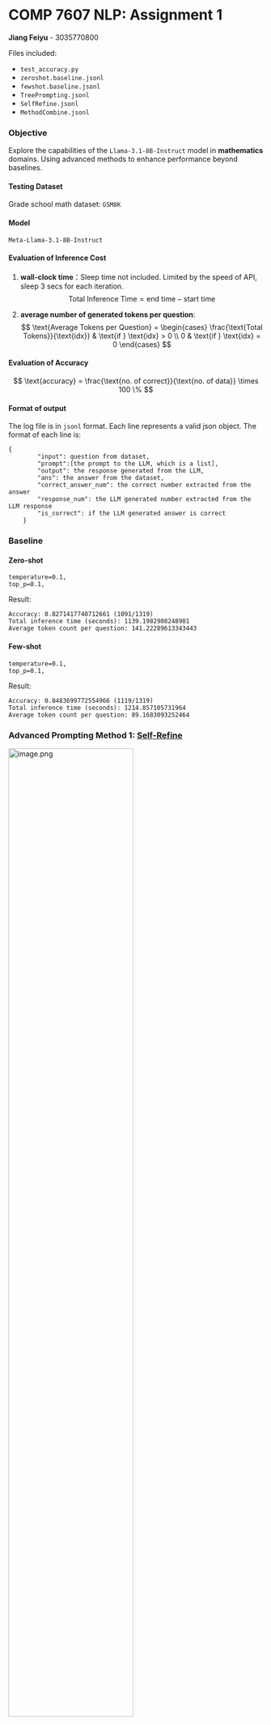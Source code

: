 # COMP 7607 NLP: Assignment 1
**Jiang Feiyu** - 3035770800

Files included: 
- `test_accuracy.py`
- `zeroshot.baseline.jsonl`
- `fewshot.baseline.jsonl`
- `TreePrompting.jsonl`
- `SelfRefine.jsonl`
- `MethodCombine.jsonl`

### Objective
Explore the capabilities of the `Llama-3.1-8B-Instruct` model in **mathematics** domains. Using  advanced methods to enhance performance beyond baselines.

#### Testing Dataset
Grade school math dataset: `GSM8K`

#### Model
`Meta-Llama-3.1-8B-Instruct`

#### Evaluation of Inference Cost
1. **wall-clock time**：Sleep time not included. Limited by the speed of API, sleep 3 secs for each iteration.
$$
\text{Total Inference Time} = \text{end time} - \text{start time}
$$ 

2. **average number of generated tokens per question**: 
$$
\text{Average Tokens per Question} = \begin{cases} \frac{\text{Total Tokens}}{\text{idx}} & \text{if } \text{idx} > 0 \\ 0 & \text{if } \text{idx} = 0 \end{cases}
$$

#### Evaluation of Accuracy
$$
\text{accuracy} = \frac{\text{no. of correct}}{\text{no. of data}} \times 100 \% 
$$

#### Format of output
The log file is in `jsonl` format. Each line represents a valid json object. The format of each line is:
```
{
        "input": question from dataset,
        "prompt":[the prompt to the LLM, which is a list],
        "output": the response generated from the LLM,
        "ans": the answer from the dataset,
        "correct_answer_num": the correct number extracted from the answer
        "response_num": the LLM generated number extracted from the LLM response
        "is_correct": if the LLM generated answer is correct
    }
```

### Baseline
#### Zero-shot
```
temperature=0.1,
top_p=0.1,
```
Result:
```
Accuracy: 0.8271417740712661 (1091/1319)
Total inference time (seconds): 1139.1982908248901
Average token count per question: 141.22289613343443
```

#### Few-shot
```
temperature=0.1,
top_p=0.1,
```
Result:
```
Accuracy: 0.8483699772554966 (1119/1319)
Total inference time (seconds): 1214.857105731964
Average token count per question: 89.1683093252464
```

### Advanced Prompting Method 1: [Self-Refine]
[Self-Refine]: https://arxiv.org/pdf/2303.17651

<img src="https://p0-xtjj-private.juejin.cn/tos-cn-i-73owjymdk6/78078bb19df14adfab583ee1007aef8a~tplv-73owjymdk6-jj-mark-v1:0:0:0:0:5o6Y6YeR5oqA5pyv56S-5Yy6IEAg5a2f6aql5LiN5piv5YyX5p6B54aK:q75.awebp?policy=eyJ2bSI6MywidWlkIjoiNDA2ODY1NjQyMjMzNDU0MiJ9&rk3s=f64ab15b&x-orig-authkey=f32326d3454f2ac7e96d3d06cdbb035152127018&x-orig-expires=1730723328&x-orig-sign=94vqFTz6SxflKPY7gEZcGnBfAUU%3D" alt="image.png" width="70%" />

#### Main Principles
The Self-Refine method aims to mimic human cognitive processes by iteratively refining the initial output through feedback. Below are the basic steps of this method:

1. **Initial Generation**:
   - Use the language model (M) to generate the initial output $y_{0}$.
2. **Feedback**:
   - Pass $y_{0}$ back to the language model (M) to generate feedback $f_{b}$.
3. **Optimization**:
   - Based on the feedback $f_{b}$, use M to generate the optimized output $y_{1}$.
4. **Iteration**:
   - Repeat the above steps until the set stopping criteria are met.

#### Key Advantages

- **No Supervised Training Data Needed**: This method does not rely on any additional supervised data, reducing the complexity of data preparation.
- **No Extra Training or Reinforcement Learning**: It can optimize without additional training, saving resources and time.

#### Strategy for math problem
The original paper notes that in mathematical reasoning tasks, the improvements of SELF-REFINE are minimal due to the complexity of erroneous judgments. 

However, the authors highlight in `Appendix H.1` that by experimenting with `Oracle Feedback methods`, they found that introducing external signals significantly improved the performance of large models in handling mathematical problems. 

For instance, this adjustment notably enhanced performance in the Math Reasoning task, with GPT-3 improving by 4.8% and GPT-4 by 0.7%. 

This also suggests that if there is an external mechanism to determine whether the current answer is incorrect, the improvements from SELF-REFINE would be even greater.

#### Strategy improved
1. Initially generate a weak answer using the same zero-shot prompt.
2. Input the weak answer and the question into the LLM to get improvement suggestions.
3. Use the hints and the question to prompt the LLM to generate a better answer, iterating this process up to three times.
4. During the iteration process, if the answer is judged to be correct, break the iteration and return it.
##### pseudocode
Generate the weak answer first
```
def generate_weak_ans(question):
    here we generate a answer same as the zero-shot
    return weak answer
```
Generate the hint according to the question and the LLM answer
```
def  def generate_hint(question, weak_answer):
    query = f'''Question: {question}
Now we have a weak answer: 

<weak answer>
{weak_answer}
<weak answer> 

You should generate some hints to improve the answer.

Your creteria should include:

<criterion>
- The final answer must include “#### [value]” format (e.g., “#### 500”).
- Every number used in the steps must be provided by the question. For example, you should check if any number in the weak answer can not be found in the question. The intermediate results calculated through the variables in the question are not counted.
- The answer must directly correspond to the question asked. For example, if the question asks the number of Apple, the answer should be answer the amout of Apple, not banana.
- Each step should have a logical explanation justifying its inclusion (e.g., formulas).
<criterion>

<requirements>
- The hint should be less than 50 words. 
- The hint should not give the answer directly, so avoid any calculation.
- You Should not return improved answer, or comments to the weak answer.
- The hint should be return in bullet points.
- Hint SHOULD NOT provide steps to solve the question.
<requirements>'''
    
    generate hint
    return hints
```
Using Hint to generate better answer
```
def get_better_ans(question, hints, dialogue):
    query = f'''Here is a Math Question: 
<Question>
{question}
<Question>

<Task>
Your task is to solve a series of math word problems by providing the final answer. 
- Show your answer step by step.
- Use the format #### [value] to highlight your answer. For example, if the answer is 560, you should write #### 560.
<Task>

<Requirements>
- Please answer the question step by step
- Please refer the hint for reference
- The solution you provided should be short and clear
- Each setp should less than 50 words, and you should solve this problem in less than 10 steps
<Requirements>

<Answer>
#### 
<Answer>

Here are some hints for you to reference
<Hint>
{hints}
<Hint>
'''
    generate the better answer
    return better answer
    
def is_correct_ans(answer, LLM_ans):
    if answer == LLM generated answer:
        return Ture
    else:
        return False
```
The refine process
```
def self_refine(question, answer):

    weak answer = generate_weak_ans(question)
    
    if is_correct_ans(answer, weak answer):
        return dialogue
    
    max_iteration = 3
    i = 1
    while i <= max_iter:
        hints = generate_hint(question, weak_ans)

        weak_ans = get_better_ans(question, hints, dialogue)
        
        if is_correct_ans(answer,  weak_ans) == True:
            return dialogue
        i += 1
    return dialogue
```
#### Self-Refine Result
```
Accuracy: 0.9378316906747536 (1237/1319)
Total inference time (seconds): 2620.072146654129
Average token count per question: 258.1849886277483
```

### Advanced Prompting Method 2: [Progressive-Hint Prompting]
[Progressive-Hint Prompting]:https://arxiv.org/pdf/2304.09797

#### Main Principles
Progressive-Hint Prompting gradually guides the model toward the correct answer by using previously generated responses as prompts, allowing for multiple automated interactions between the user and the LLM. This method combines generated answers and questions for double-checking and is divided into two phases.

In the first phase, we generate a foundational answer by combining the current question with a base prompt. In the second phase, we generate subsequent answers through corresponding step-by-step prompts, such as the step-by-step chain of thought (PHP-CoT) or the step-by-step complex chain of thought (PHP-Complex CoT). The interaction stops when two consecutive answers are the same.

<img src="https://p0-xtjj-private.juejin.cn/tos-cn-i-73owjymdk6/82514e6698f84335b6959d1794395ccc~tplv-73owjymdk6-jj-mark-v1:0:0:0:0:5o6Y6YeR5oqA5pyv56S-5Yy6IEAg5a2f6aql5LiN5piv5YyX5p6B54aK:q75.awebp?policy=eyJ2bSI6MywidWlkIjoiNDA2ODY1NjQyMjMzNDU0MiJ9&rk3s=e9ecf3d6&x-orig-authkey=f32326d3454f2ac7e96d3d06cdbb035152127018&x-orig-expires=1730205456&x-orig-sign=LcrSJZ28kvyZMnYkGpeT5Es3k5A%3D" alt="屏幕截图 2024-10-28 203405.png" width="70%" />

#### Strategy improved
1. Initially generate a weak answer using the same zero-shot prompt.
2. If the generated answer is correct, return the answer; otherwise, extract the incorrect answer (number) from the LLM's generated content and include it as a hint in the new round of dialogue, e.g.,: `Hint: the answer is near ({hints_str})`.
3. The maximum number of iterations is three times, and each round's incorrect answers can be returned to the LLM as hints. For example, if the incorrect answers from the first three rounds are `[1, 8, 6]`, then inform the LLM that `the answer is near (1, 8, 6)`.

##### pseudocode
Generate the weak answer first
```
def generate_weak_ans(question): 
    here we generate a answer same as the zero-shot 
    return weak answer
```
Using hint to get better answer
```
def get_better_ans(question, hints, temp):
        hints_str = ", ".join(map(str, hints))
        query = f'''Here is a Math Question: {question}. 
<Hint>
Hint: the answer is near ({hints_str})
<Hint>

<Task>
Your task is to solve a series of math word problems by providing the final answer. 
- Show your answer step by step.
- Use the format #### [value] to highlight your answer. For example, if the answer is 560, you should write #### 560.
<Task>

<Requirements>
- Please anser this question in the format: `We know the Answer Hints: $Hints$. With the Answer Hints: $Hints$, we will answer the question`.
- Please answer the question step by step
- Please refer the hint for reference
- The solution you provided should be short and clear
- Each setp should less than 50 words, and you should solve this problem in less than 10 steps
<Requirements>
'''
    return better answer
```
Progressive-Hint process
```
def progressive_hint(question, answer): 
    weak_answer = generate_weak_ans(question) 
    if is_correct_ans(answer, weak_answer): 
        return dialogue 
    
    max_iteration = 3 
    hints = []
    hint = extract(weak_answer)
    hints.append(hint)
    
    i = 1 
    while i <= max_iter: 
        weak_ans = get_better_ans(question, hints, dialogue)
        
        if is_correct_ans(answer, weak_ans) == True: 
            return dialogue
        
        hint = extract(weak_answer)
        hints.append(hint)
        
        i += 1 
    return dialogue
```
#### Progressive-Hint Prompting Result
```
Accuracy: 0.890068233510235 (1174/1319)
Total inference time (seconds): 1747.111938238144
Average token count per question: 515.7073540561031
```

### Combine Method: Strategy 1 + 2
#### Principles
I choose to combine **Progressive-Hint Prompting** and **Self-Refine methods** to optimize the ability of LLMs to generate math problems. The basic idea remains the same as before. To enhance the performance of the code, I opt to generate a weak answer through **few-shot** prompt, while also providing the previously generated answers and hints generated by the LLM regarding the problem for its reference. The specific steps are as follows:

1.  Generate a weak answer through few-shot learning.
2.  If the weak answer is incorrect, extract its erroneous components and add them to the hints list. Meanwhile, provide the incorrect solution process and the original problem to the LLM to generate hints. Both the hints list and the hints generated by the LLM are returned simultaneously, and this process iterates. The maximum number of iterations is set to 3.
3.  To encourage the model to generate more creative answers, set `top_p = 0.2`.

##### pseudocode
Generate the weak answer first
```
def generate_weak_ans(question): 
    here we generate a answer same as the few-shot 
    return weak answer
```
Generate Hint
```
def generate_hint_msg(question, weak_answer):
        query = f'''Question: {question}
Now we have a weak answer: 

<weak answer>
{weak_answer}
<weak answer> 

You should generate some hints to improve the answer.

Your creteria should include:

<criterion>
- The final answer must include “#### [value]” format (e.g., “#### 500”).
- Every number used in the steps must be provided by the question. For example, you should check if any number in the weak answer can not be found in the question. The intermediate results calculated through the variables in the question are not counted.
- The answer must directly correspond to the question asked. For example, if the question asks the number of Apple, the answer should be answer the amout of Apple, not banana.
- Each step should have a logical explanation justifying its inclusion (e.g., formulas).
<criterion>

<requirements>
- The hint should be less than 50 words. 
- The hint should not give the answer directly, so avoid any calculation.
- You Should not return improved answer, or comments to the weak answer.
- The hint should be return in bullet points.
- Hint SHOULD NOT provide steps to solve the question.
<requirements>'''
```
Get better answer
```
def get_better_ans(question, hints, hint_msg, temp):
        hints_str = ", ".join(map(str, hints))

        query = f'''Here is a Math Question: 
<Question>
{question}
<Question>

<Task>
Your task is to solve a series of math word problems by providing the final answer. 
- Show your answer step by step.
- Use the format #### [value] to highlight your answer. For example, if the answer is 560, you should write #### 560.
<Task>

<Requirements>
- Please answer the question step by step
- Please refer the hint for solution
- The solution you provided should be short and clear
- Each setp should less than 50 words, and you should solve this problem in less than 10 steps
<Requirements>

Here are some hints for you to reference:

<Hint>
Hint: the answer is near ({hints_str})
{hint_msg}
<Hint>
'''
    return better answer
```
Combine the methods
```
def combine_method(question, answer):

    max_iter = 3
    temp = []
    hints = []

    weak_ans = generate_weak_ans(question)

    if is_correct_ans(answer, weak_ans) == True:
        return dialogue
    
    hint_num = extract_ans_from_response(weak_ans)
    hints.append(hint_num)
    hint_msg = generate_hint_msg(question, weak_ans)

    i = 1
    while i <= max_iter:
        weak_ans = get_better_ans(question, hints, hint_msg, temp)
        if is_correct_ans(answer,  weak_ans) == True:
            return dialogue
        
        i += 1
        
        hint_num = extract_ans_from_response(weak_ans)
        hint_msg = generate_hint_msg(question, weak_ans)
        hints.append(hint_num)
        
    return dialogue
```

#### Combine Method Result
```
Accuracy: 0.9241849886277483 (1219/1319)
Total inference time (seconds): 2105.558645963669
Average token count per question: 606.9529946929492
```
### Overview
#### Results of Accuracy:

| zero shot | few shot | Self-Refine | Progressive-Hint | Combine Methods |
| --- | --- | --- | --- | --- |
| 0.82714  | 0.84837 | 0.93783 | 0.89007| 0.92418 |
| 5  | 4 | 1 | 3| 2 |

#### Results of Inference Time
| zero shot | few shot | Self-Refine | Progressive-Hint | Combine Methods |
| --- | --- | --- | --- | --- |
| 1139.20  | 1214.86 | 2620.07 | 1747.11 | 2105.56 |
| 1  | 2 | 5 | 3 | 4 |

#### Results of Average token
| zero shot | few shot | Self-Refine | Progressive-Hint | Combine Methods |
| --- | --- | --- | --- | --- |
| 141.22  | 89.17 | 258.18 | 515.71 |  606.95 |

#### Conclusion
-   The combination of methods can significantly improve the accuracy of the baseline, but it does not surpass the performance of the Self-Refine method alone. This suggests that not all optimizations lead to cumulative effects when combined.

-   Iteration can increase accuracy, but at the cost of increased inference time. 
-   External signals provide better guidance than the model's self-referencing of previous outputs.

-   In summary, when choosing a method, one should consider the specific goals between accuracy and response generation efficiency.

#### Future Research Directions
While increasing the number of iterations can improve accuracy, it is necessary to study the specific impact of different iteration counts on inference time and resource consumption in order to find the optimal balance.

### Reference:
1. Madaan, A., Tandon, N., Gupta, P., Hallinan, S., Gao, L., Wiegreffe, S., ... & Clark, P. (2024). Self-refine: Iterative refinement with self-feedback. *Advances in Neural Information Processing Systems*, *36*.

2. Zheng, C., Liu, Z., Xie, E., Li, Z., & Li, Y. (2023). Progressive-hint prompting improves reasoning in large language models. *arXiv preprint arXiv:2304.09797*.